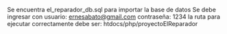 Se encuentra el_reparador_db.sql para importar la base de datos
Se debe ingresar con usuario: ernesabato@gmail.com
contraseña: 1234
la ruta para ejecutar correctamente debe ser: htdocs/php/proyectoElReparador
